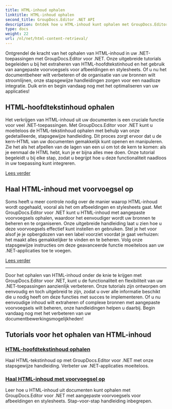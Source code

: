 ```yaml
---
title: HTML-inhoud ophalen
linktitle: HTML-inhoud ophalen
second_title: GroupDocs.Editor .NET API
description: Ontdek hoe u HTML-inhoud kunt ophalen met GroupDocs.Editor voor .NET. Inclusief stapsgewijze handleidingen voor het ophalen van hoofdinhoud en aangepaste voorvoegsels.
type: docs
weight: 22
url: /nl/net/html-content-retrieval/
---
```

Ontgrendel de kracht van het ophalen van HTML-inhoud in uw .NET-toepassingen met GroupDocs.Editor voor .NET. Onze uitgebreide tutorials begeleiden u bij het extraheren van HTML-hoofdtekstinhoud en het gebruik van aangepaste voorvoegsels voor afbeeldingen en stylesheets. Of u nu het documentbeheer wilt verbeteren of de organisatie van uw bronnen wilt stroomlijnen, onze stapsgewijze handleidingen zorgen voor een naadloze integratie. Duik erin en begin vandaag nog met het optimaliseren van uw applicaties!

## HTML-hoofdtekstinhoud ophalen

Het verkrijgen van HTML-inhoud uit uw documenten is een cruciale functie voor veel .NET-toepassingen. Met GroupDocs.Editor voor .NET kunt u moeiteloos de HTML-tekstinhoud ophalen met behulp van onze gedetailleerde, stapsgewijze handleiding. Dit proces zorgt ervoor dat u de kern-HTML van uw documenten gemakkelijk kunt openen en manipuleren. Zie het als het afpellen van de lagen van een ui om tot de kern te komen: als je eenmaal de HTML hebt, kun je er bijna alles mee doen. Onze tutorial begeleidt u bij elke stap, zodat u begrijpt hoe u deze functionaliteit naadloos in uw toepassing kunt integreren.

[Lees verder](./retrieve-html-body-content/)

## Haal HTML-inhoud met voorvoegsel op

Soms heeft u meer controle nodig over de manier waarop HTML-inhoud wordt opgehaald, vooral als het om afbeeldingen en stylesheets gaat. Met GroupDocs.Editor voor .NET kunt u HTML-inhoud met aangepaste voorvoegsels ophalen, waardoor het eenvoudiger wordt uw bronnen te beheren en te organiseren. Onze uitgebreide handleiding laat u zien hoe u deze voorvoegsels effectief kunt instellen en gebruiken. Stel je het voor alsof je je opbergdozen van een label voorziet voordat je gaat verhuizen: het maakt alles gemakkelijker te vinden en te beheren. Volg onze stapsgewijze instructies om deze geavanceerde functie moeiteloos aan uw .NET-applicaties toe te voegen.

[Lees verder](./retrieve-html-content-with-prefix/)

---

Door het ophalen van HTML-inhoud onder de knie te krijgen met GroupDocs.Editor voor .NET, kunt u de functionaliteit en flexibiliteit van uw .NET-toepassingen aanzienlijk verbeteren. Onze tutorials zijn ontworpen om eenvoudig en toch uitgebreid te zijn, zodat u over alle informatie beschikt die u nodig heeft om deze functies met succes te implementeren. Of u nu eenvoudige inhoud wilt extraheren of complexe bronnen met aangepaste voorvoegsels wilt beheren, onze handleidingen helpen u daarbij. Begin vandaag nog met het verbeteren van uw documentbewerkingsmogelijkheden!
## Tutorials voor het ophalen van HTML-inhoud
### [HTML-hoofdtekstinhoud ophalen](./retrieve-html-body-content/)
Haal HTML-tekstinhoud op met GroupDocs.Editor voor .NET met onze stapsgewijze handleiding. Verbeter uw .NET-applicaties moeiteloos.
### [Haal HTML-inhoud met voorvoegsel op](./retrieve-html-content-with-prefix/)
Leer hoe u HTML-inhoud uit documenten kunt ophalen met GroupDocs.Editor voor .NET met aangepaste voorvoegsels voor afbeeldingen en stylesheets. Stap-voor-stap handleiding inbegrepen.